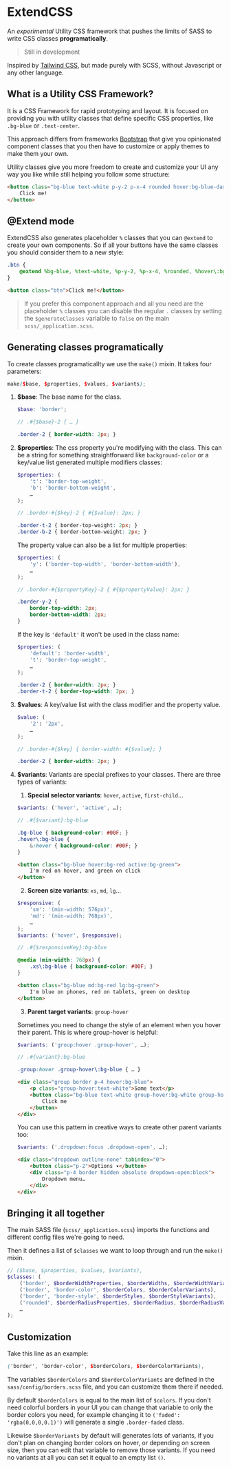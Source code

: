 # ExtendCSS

An _experimental_ Utility CSS framework that pushes the limits of SASS to write CSS classes **programatically**.

> Still in development

Inspired by [Tailwind CSS](https://tailwindcss.com), but made purely with SCSS, without Javascript or any other language.


## What is a Utility CSS Framework?

It is a CSS Framework for rapid prototyping and layout. It is focused on providing you with utility classes that define specific CSS properties,  like `.bg-blue` or `.text-center`.

This approach differs from frameworks [Bootstrap](http://getbootstrap.com) that give you opinionated component classes that you then have to customize or apply themes to make them your own.

Utility classes give you more freedom to create and customize your UI any way you like while still helping you follow some structure:

```html
<button class="bg-blue text-white p-y-2 p-x-4 rounded hover:bg-blue-darker">
    Click me!
</button>
```


## @Extend mode

ExtendCSS also generates placeholder `%` classes that you can `@extend` to create your own components. So if all your buttons have the same classes you should consider them to a new style:

```scss
.btn {
    @extend %bg-blue, %text-white, %p-y-2, %p-x-4, %rounded, %hover\:bg-blue-darker;
}
```
```html
<button class="btn">Click me!</button>
```

> If you prefer this component approach and all you need are the placeholder `%` classes you can disable the regular `.` classes by setting the `$generateClasses` varialble to `false` on the main `scss/_application.scss`.


## Generating classes programatically

To create classes programaticallty we use the `make()` mixin. It takes four parameters:

```scss
make($base, $properties, $values, $variants);
```

1. **$base**: The base name for the class.

    ```scss
    $base: 'border';

    // .#{$base}-2 { … }

    .border-2 { border-width: 2px; }
    ```

2. **$properties**: The css property you're modifying with the class. This can be a string for something straightforward like `background-color` or a key/value list generated multiple modifiers classes:

    ```scss
    $properties: (
        't': 'border-top-weight', 
        'b': 'border-bottom-weight',
        …
    );

    // .border-#{$key}-2 { #{$value}: 2px; }

    .border-t-2 { border-top-weight: 2px; }
    .border-b-2 { border-bottom-weight: 2px; }
    ```

    The property value can also be a list for multiple properties:
    ```scss
    $properties: (
        'y': ('border-top-width', 'border-bottom-width'),
        …
    );

    // .border-#{$propertyKey}-2 { #{$propertyValue}: 2px; }

    .border-y-2 { 
        border-top-width: 2px; 
        border-bottom-width: 2px; 
    }
    ```

    If the key is `'default'` it won't be used in the class name:

    ```scss
    $properties: (
        'default': 'border-width',
        't': 'border-top-weight',
        …
    );

    .border-2 { border-width: 2px; }
    .border-t-2 { border-top-width: 2px; }
    ```

3. **$values**: A key/value list with the class modifier and the property value.
    
    ```scss
    $value: (
        '2': '2px',
        …
    );

    // .border-#{$key} { border-width: #{$value}; }

    .border-2 { border-width: 2px; }
    ```

4. **$variants**: Variants are special prefixes to your classes. There are three types of variants:

    1. **Special selector variants**: `hover`, `active`, `first-child`…
    
    ```scss
    $variants: ('hover', 'active', …);

    // .#{$variant}:bg-blue

    .bg-blue { background-color: #00F; }
    .hover\:bg-blue {
        &:hover { background-color: #00F; }
    }
    ```

    ```html
    <button class="bg-blue hover:bg-red active:bg-green">
        I'm red on hover, and green on click
    </button>
    ```

    2. **Screen size variants**: `xs`, `md`, `lg`…

    ```scss
    $responsive: (
        'sm': '(min-width: 576px)',
        'md': '(min-width: 768px)',
        …
    );
    $variants: ('hover', $responsive);

    // .#{$responsiveKey}:bg-blue

    @media (min-width: 768px) {
        .xs\:bg-blue { background-color: #00F; }
    }
    ```

    ```html
    <button class="bg-blue md:bg-red lg:bg-green">
        I'm blue on phones, red on tablets, green on desktop
    </button>
    ```

    3. **Parent target variants**: `group-hover`

    Sometimes you need to change the style of an element when you hover their parent. This is where group-hover is helpful:

    ```scss
    $variants: ('group:hover .group-hover', …);

    // .#{variant}:bg-blue

    .group:hover .group-hover\:bg-blue { … }
    ```
    
    ```html
    <div class="group border p-4 hover:bg-blue">
        <p class="group-hover:text-white">Some text</p>
        <button class="bg-blue text-white group-hover:bg-white group-hover:text-blue">
            Click me
        </button>
    </div>
    ```

    You can use this pattern in creative ways to create other parent variants too:

    ```scss
    $variants: ('.dropdown:focus .dropdown-open', …);
    ```
    ```html
    <div class="dropdown outline-none" tabindex="0">
        <button class="p-2">Options ▾</button>
        <div class="p-4 border hidden absolute dropdown-open:block">
            Dropdown menu…
        </div>
    </div>
    ```


## Bringing it all together

The main SASS file (`scss/_application.scss`) imports the functions and different config files we're going to need.

Then it defines a list of `$classes` we want to loop through and run the `make()` mixin.

```scss
// ($base, $properties, $values, $variants),
$classes: (
    ('border', $borderWidthProperties, $borderWidths, $borderWidthVariants),
    ('border', 'border-color', $borderColors, $borderColorVariants),
    ('border', 'border-style', $borderStyles, $borderStyleVariants),
    ('rounded', $borderRadiusProperties, $borderRadius, $borderRadiusVariants),
    …
);
```


## Customization

Take this line as an example:
```scss
('border', 'border-color', $borderColors, $borderColorVariants),
```
The variables `$borderColors` and `$borderColorVariants` are defined in the `sass/config/borders.scss` file, and you can customize them there if needed.

By default `$borderColors` is equal to the main list of `$colors`. If you don't need colorful borders in your UI you can change that variable to only the border colors you need, for example changing it to `('faded': 'rgba(0,0,0,0.1)')` will generate a single `.border-faded` class.

Likewise `$borderVariants` by default will generates lots of variants, if you don't plan on changing border colors on hover, or depending on screen size, then you can edit that variable to remove those variants. If you need no variants at all you can set it equal to an empty list `()`.
